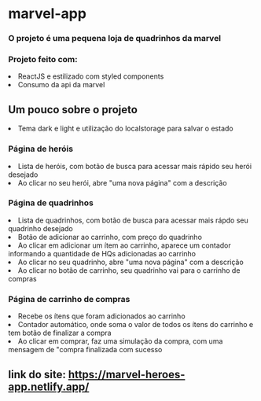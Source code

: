 # marvel-app 
### O projeto é uma pequena loja de quadrinhos da marvel


### Projeto feito com:
<li>ReactJS e estilizado com styled components</li>
<li>Consumo da api da marvel</li>



## Um pouco sobre o projeto

<li>Tema dark e light e utilização do localstorage para salvar o estado</li>

### Página de heróis

<li>Lista de heróis, com botão de busca para acessar mais rápido seu herói desejado</li>
<li>Ao clicar no seu herói, abre "uma nova página" com a descrição</li>


### Página de quadrinhos

<li>Lista de quadrinhos, com botão de busca para acessar mais rápdo seu quadrinho desejado</li>
<li>Botão de adicionar ao carrinho, com preço do quadrinho</li>
<li>Ao clicar em adicionar um ítem ao carrinho, aparece um contador informando a quantidade de HQs adicionadas ao carrinho</li>
<li>Ao clicar no seu quadrinho, abre "uma nova página" com a descrição</li>
<li>Ao clicar no botão de carrinho, seu quadrinho vai para o carrinho de compras</li>


### Página de carrinho de compras

<li>Recebe os ítens que foram adicionados ao carrinho</li>
<li>Contador automático, onde soma o valor de todos os ítens do carrinho e tem botão de finalizar a compra</li>
<li>Ao clicar em comprar, faz uma simulação da compra, com uma mensagem de "compra finalizada com sucesso</li>



## link do site: https://marvel-heroes-app.netlify.app/


